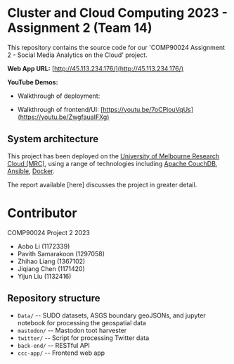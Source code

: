 # Cluster and Cloud Computing 2023 - Assignment 2 (Team 14)

This repository contains the source code for our 'COMP90024 Assignment 2 - Social Media Analytics on the Cloud' project.

**Web App URL:**  [http://45.113.234.176/](http://45.113.234.176/)

**YouTube Demos:**

* Walkthrough of deployment:

* Walkthrough of frontend/UI: [https://youtu.be/7oCPjouVqUs](https://youtu.be/ZwgfauaIFXg)

## System architecture

This project has been deployed on the [University of Melbourne Research Cloud (MRC)](https://dashboard.cloud.unimelb.edu.au/), using a range of technologies including [Apache CouchDB](https://couchdb.apache.org), [Ansible](https://www.ansible.com), [Docker](https://www.docker.com).

The report available [here] discusses the project in greater detail.

# Contributor

COMP90024 Project 2 2023

- Aobo Li (1172339)
- Pavith Samarakoon (1297058)
- Zhihao Liang (1367102)
- Jiqiang Chen (1171420)
- Yijun Liu (1132416)

## Repository structure

* `Data/` -- SUDO datasets, ASGS boundary geoJSONs, and jupyter notebook for processing the geospatial data
* `mastodon/` -- Mastodon toot harvester
* `twitter/` -- Script for processing Twitter data
* `back-end/` -- RESTful API
* `ccc-app/` -- Frontend web app
